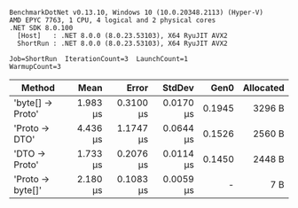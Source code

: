 ```

BenchmarkDotNet v0.13.10, Windows 10 (10.0.20348.2113) (Hyper-V)
AMD EPYC 7763, 1 CPU, 4 logical and 2 physical cores
.NET SDK 8.0.100
  [Host]   : .NET 8.0.0 (8.0.23.53103), X64 RyuJIT AVX2
  ShortRun : .NET 8.0.0 (8.0.23.53103), X64 RyuJIT AVX2

Job=ShortRun  IterationCount=3  LaunchCount=1  
WarmupCount=3  

```
| Method           | Mean     | Error     | StdDev    | Gen0   | Allocated |
|----------------- |---------:|----------:|----------:|-------:|----------:|
| &#39;byte[] → Proto&#39; | 1.983 μs | 0.3100 μs | 0.0170 μs | 0.1945 |    3296 B |
| &#39;Proto → DTO&#39;    | 4.436 μs | 1.1747 μs | 0.0644 μs | 0.1526 |    2560 B |
| &#39;DTO → Proto&#39;    | 1.733 μs | 0.2076 μs | 0.0114 μs | 0.1450 |    2448 B |
| &#39;Proto → byte[]&#39; | 2.180 μs | 0.1083 μs | 0.0059 μs |      - |       7 B |
